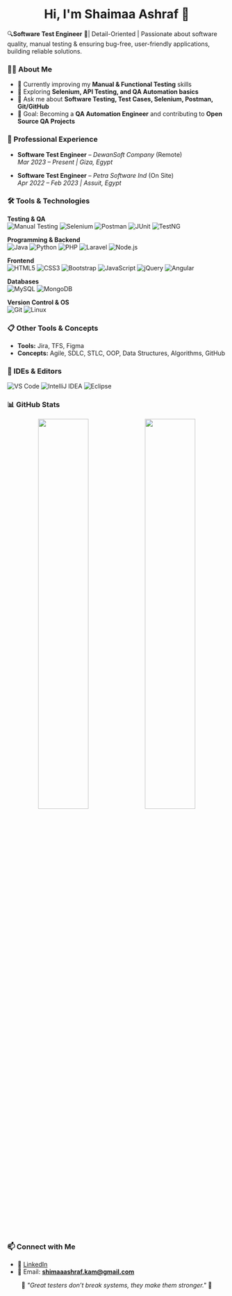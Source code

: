 <h1 align="center">Hi, I'm Shaimaa Ashraf 👋</h1>
🔍<b>Software Test Engineer</b> 🚀| Detail-Oriented | Passionate about software quality, manual testing & ensuring bug-free, user-friendly applications, building reliable solutions.

### 👩‍💻 About Me
- 🔭 Currently improving my **Manual & Functional Testing** skills  
- 🌱 Exploring **Selenium, API Testing, and QA Automation basics**  
- 💬 Ask me about **Software Testing, Test Cases, Selenium, Postman, Git/GitHub**  
- 🎯 Goal: Becoming a **QA Automation Engineer** and contributing to **Open Source QA Projects**


 ### 💼 Professional Experience  
- **Software Test Engineer** – *DewanSoft Company* (Remote)  
  *Mar 2023 – Present | Giza, Egypt*  

- **Software Test Engineer** – *Petra Software Ind* (On Site)  
  *Apr 2022 – Feb 2023 | Assuit, Egypt*  


### 🛠️ Tools & Technologies  

**Testing & QA**  
![Manual Testing](https://img.shields.io/badge/Manual%20Testing-000000?style=for-the-badge&logo=checkmarx&logoColor=white)
![Selenium](https://img.shields.io/badge/Selenium-43B02A?style=for-the-badge&logo=selenium&logoColor=white)
![Postman](https://img.shields.io/badge/Postman-FF6C37?style=for-the-badge&logo=postman&logoColor=white)
![JUnit](https://img.shields.io/badge/JUnit-25A162?style=for-the-badge&logo=junit5&logoColor=white)
![TestNG](https://img.shields.io/badge/TestNG-FFB400?style=for-the-badge&logo=testng&logoColor=white)

**Programming & Backend**  
![Java](https://img.shields.io/badge/Java-ED8B00?style=for-the-badge&logo=java&logoColor=white)
![Python](https://img.shields.io/badge/Python-FFD43B?style=for-the-badge&logo=python&logoColor=darkgreen)
![PHP](https://img.shields.io/badge/PHP-777BB4?style=for-the-badge&logo=php&logoColor=white)
![Laravel](https://img.shields.io/badge/Laravel-FF2D20?style=for-the-badge&logo=laravel&logoColor=white)
![Node.js](https://img.shields.io/badge/Node.js-339933?style=for-the-badge&logo=node.js&logoColor=white)

**Frontend**  
![HTML5](https://img.shields.io/badge/HTML5-E34F26?style=for-the-badge&logo=html5&logoColor=white)
![CSS3](https://img.shields.io/badge/CSS3-1572B6?style=for-the-badge&logo=css3&logoColor=white)
![Bootstrap](https://img.shields.io/badge/Bootstrap-7952B3?style=for-the-badge&logo=bootstrap&logoColor=white)
![JavaScript](https://img.shields.io/badge/JavaScript-F7DF1E?style=for-the-badge&logo=javascript&logoColor=black)
![jQuery](https://img.shields.io/badge/jQuery-0769AD?style=for-the-badge&logo=jquery&logoColor=white)
![Angular](https://img.shields.io/badge/Angular-DD0031?style=for-the-badge&logo=angular&logoColor=white)

**Databases**  
![MySQL](https://img.shields.io/badge/MySQL-005C84?style=for-the-badge&logo=mysql&logoColor=white)
![MongoDB](https://img.shields.io/badge/MongoDB-47A248?style=for-the-badge&logo=mongodb&logoColor=white)

**Version Control & OS**  
![Git](https://img.shields.io/badge/GIT-E44C30?style=for-the-badge&logo=git&logoColor=white)
![Linux](https://img.shields.io/badge/Linux-FCC624?style=for-the-badge&logo=linux&logoColor=black)

### 📋 Other Tools & Concepts  
- **Tools:** Jira, TFS, Figma  
- **Concepts:** Agile, SDLC, STLC, OOP, Data Structures, Algorithms, GitHub  



### 🧰 IDEs & Editors  

![VS Code](https://img.shields.io/badge/VSCode-0078D4?style=for-the-badge&logo=visual-studio-code&logoColor=white)
![IntelliJ IDEA](https://img.shields.io/badge/IntelliJIDEA-000000?style=for-the-badge&logo=intellij-idea&logoColor=white)
![Eclipse](https://img.shields.io/badge/Eclipse-2C2255?style=for-the-badge&logo=eclipse&logoColor=white)



### 📊 GitHub Stats  

<div align="center">

<img src="https://github-readme-stats.vercel.app/api?username=Shaimaa-Ashraf&show_icons=true&theme=radical" width="48%" />
<img src="https://github-readme-stats.vercel.app/api/top-langs/?username=Shaimaa-Ashraf&layout=compact&theme=radical" width="48%" />

</div>



### 📫 Connect with Me  
- 💼 [LinkedIn](www.linkedin.com/in/shaimaa-ashraff)  
- 📧 Email: **shimaaashraf.kam@gmail.com**  



<div align="center">

🌼 *"Great testers don’t break systems, they make them stronger."* 🌼  

</div>

